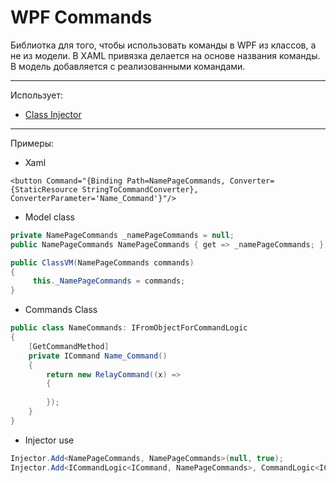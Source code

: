 # WPF Commands
Библиотка для того, чтобы использовать команды в WPF из классов, а не из модели. В XAML привязка делается на основе названия команды. В модель добавляется с реализованными командами.
___
Использует:
- [Class Injector](https://github.com/telikey/ClassInjector)

___
Примеры:
- Xaml
```xaml
<button Command="{Binding Path=NamePageCommands, Converter={StaticResource StringToCommandConverter}, ConverterParameter='Name_Command'}"/>
```
- Model class
```c#
private NamePageCommands _namePageCommands = null;
public NamePageCommands NamePageCommands { get => _namePageCommands; }

public ClassVM(NamePageCommands commands)
{
     this._NamePageCommands = commands;
}
```
- Commands Class
```c#
public class NameCommands: IFromObjectForCommandLogic
{
    [GetCommandMethod]
    private ICommand Name_Command()
    {
        return new RelayCommand((x) =>
        {
                
        });
    }
}
```
- Injector use
```c#
Injector.Add<NamePageCommands, NamePageCommands>(null, true);
Injector.Add<ICommandLogic<ICommand, NamePageCommands>, CommandLogic<ICommand, NamePageCommands>>(null, true);
```

